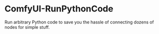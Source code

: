 # ComfyUI-RunPythonCode
Run arbitrary Python code to save you the hassle of connecting dozens of nodes for simple stuff.
